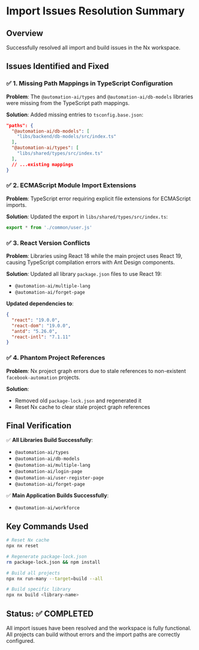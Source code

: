 # Import Issues Resolution Summary

## Overview
Successfully resolved all import and build issues in the Nx workspace.

## Issues Identified and Fixed

### ✅ 1. Missing Path Mappings in TypeScript Configuration
**Problem**: The `@automation-ai/types` and `@automation-ai/db-models` libraries were missing from the TypeScript path mappings.

**Solution**: Added missing entries to `tsconfig.base.json`:
```json
"paths": {
  "@automation-ai/db-models": [
    "libs/backend/db-models/src/index.ts"
  ],
  "@automation-ai/types": [
    "libs/shared/types/src/index.ts"
  ],
  // ...existing mappings
}
```

### ✅ 2. ECMAScript Module Import Extensions
**Problem**: TypeScript error requiring explicit file extensions for ECMAScript imports.

**Solution**: Updated the export in `libs/shared/types/src/index.ts`:
```typescript
export * from './common/user.js'
```

### ✅ 3. React Version Conflicts
**Problem**: Libraries using React 18 while the main project uses React 19, causing TypeScript compilation errors with Ant Design components.

**Solution**: Updated all library `package.json` files to use React 19:
- `@automation-ai/multiple-lang`
- `@automation-ai/forget-page`

**Updated dependencies to**:
```json
{
  "react": "19.0.0",
  "react-dom": "19.0.0",
  "antd": "5.26.0",
  "react-intl": "7.1.11"
}
```

### ✅ 4. Phantom Project References
**Problem**: Nx project graph errors due to stale references to non-existent `facebook-automation` projects.

**Solution**: 
- Removed old `package-lock.json` and regenerated it
- Reset Nx cache to clear stale project graph references

## Final Verification

✅ **All Libraries Build Successfully**:
- `@automation-ai/types`
- `@automation-ai/db-models` 
- `@automation-ai/multiple-lang`
- `@automation-ai/login-page`
- `@automation-ai/user-register-page`
- `@automation-ai/forget-page`

✅ **Main Application Builds Successfully**:
- `@automation-ai/workforce`

## Key Commands Used
```bash
# Reset Nx cache
npx nx reset

# Regenerate package-lock.json
rm package-lock.json && npm install

# Build all projects
npx nx run-many --target=build --all

# Build specific library
npx nx build <library-name>
```

## Status: ✅ COMPLETED
All import issues have been resolved and the workspace is fully functional. All projects can build without errors and the import paths are correctly configured.
